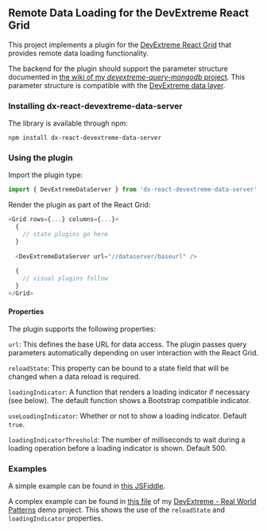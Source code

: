## Remote Data Loading for the DevExtreme React Grid

This project implements a plugin for the [DevExtreme React Grid](https://github.com/DevExpress/devextreme-reactive) that provides remote data loading functionality. 

The backend for the plugin should support the parameter structure documented in [the wiki of my *devextreme-query-mongodb* project](https://github.com/oliversturm/devextreme-query-mongodb/wiki). This parameter structure is compatible with the [DevExtreme data layer](https://js.devexpress.com/Documentation/17_1/Guide/Data_Layer/Data_Layer/).

### Installing **dx-react-devextreme-data-server**

The library is available through npm:

`npm install dx-react-devextreme-data-server`

### Using the plugin

Import the plugin type:

```js
import { DevExtremeDataServer } from 'dx-react-devextreme-data-server';
```

Render the plugin as part of the React Grid:

```js
<Grid rows={...} columns={...}>
  { 
    // state plugins go here 
  }
  
  <DevExtremeDataServer url="//dataserver/baseurl" />
  
  { 
    // visual plugins follow
  }
</Grid>
```

#### Properties

The plugin supports the following properties:

`url`: This defines the base URL for data access. The plugin passes query parameters automatically depending on user interaction with the React Grid.

`reloadState`: This property can be bound to a state field that will be changed when a data reload is required. 

`loadingIndicator`: A function that renders a loading indicator if necessary (see below). The default function shows a Bootstrap compatible indicator.

`useLoadingIndicator`: Whether or not to show a loading indicator. Default `true`.

`loadingIndicatorThreshold`: The number of milliseconds to wait during a loading operation before a loading indicator is shown. Default 500.

### Examples

A simple example can be found in [this JSFiddle](https://jsfiddle.net/oliversturm/5b4du9mg/).

A complex example can be found in [this file](https://github.com/oliversturm/cqrs-grid-demo/blob/react-external-plugin/webapp/src/Grid.js) of my [DevExtreme - Real World Patterns](https://community.devexpress.com/blogs/oliver/archive/2017/03/24/devextreme-real-world-patterns.aspx) demo project. This shows the use of the `reloadState` and `loadingIndicator` properties.
